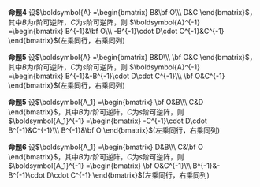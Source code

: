 **命题4**
设$\boldsymbol{A}
=\begin{bmatrix}
B&\bf O\\\ 
D&C
\end{bmatrix}$，其中$B$为$r$阶可逆阵，$C$为$s$阶可逆阵，则
$\boldsymbol{A}^{-1}
=\begin{bmatrix}
B^{-1}&\bf O\\\ 
-B^{-1}\cdot D\cdot C^{-1}&C^{-1}
\end{bmatrix}$(左乘同行，右乘同列)

**命题5**
设$\boldsymbol{A}
=\begin{bmatrix}
B&D\\\ 
\bf O&C
\end{bmatrix}$，其中$B$为$r$阶可逆阵，$C$为$s$阶可逆阵，则
$\boldsymbol{A}^{-1}
=\begin{bmatrix}
B^{-1}&-B^{-1}\cdot D\cdot C^{-1}\\\ 
\bf O&C^{-1}
\end{bmatrix}$(左乘同行，右乘同列)

**命题5**
设$\boldsymbol{A_1}
=\begin{bmatrix}
\bf O&B\\\ 
C&D
\end{bmatrix}$，其中$B$为$r$阶可逆阵，$C$为$s$阶可逆阵，则
$\boldsymbol{A_1}^{-1}
=\begin{bmatrix}
-C^{-1}\cdot D\cdot B^{-1}&C^{-1}\\\ 
B^{-1}&\bf O
\end{bmatrix}$(左乘同行，右乘同列)

**命题6**
设$\boldsymbol{A_1}
=\begin{bmatrix}
D&B\\\ 
C&\bf O
\end{bmatrix}$，其中$B$为$r$阶可逆阵，$C$为$s$阶可逆阵，则
$\boldsymbol{A_1}^{-1}
=\begin{bmatrix}
\bf O&C^{-1}\\\ 
B^{-1}&-B^{-1}\cdot D\cdot C^{-1}
\end{bmatrix}$(左乘同行，右乘同列)


